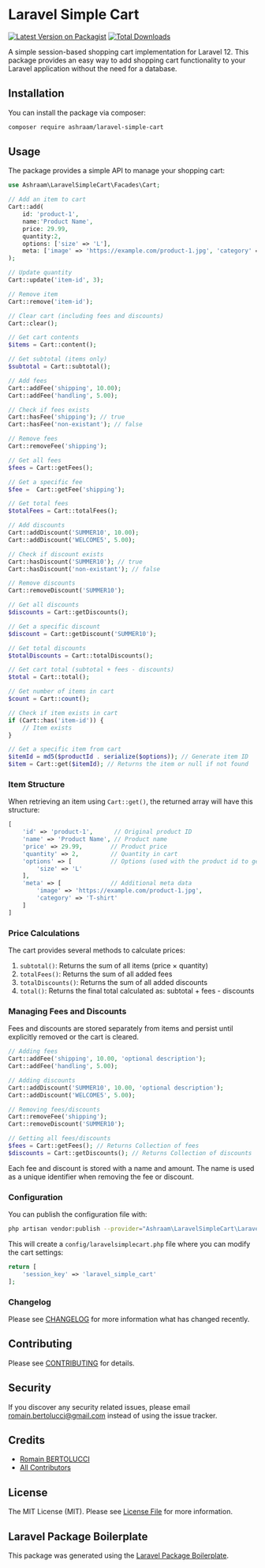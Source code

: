# Laravel Simple Cart

[![Latest Version on Packagist](https://img.shields.io/packagist/v/ashraam/laravelsimplecart.svg?style=flat-square)](https://packagist.org/packages/ashraam/laravelsimplecart)
[![Total Downloads](https://img.shields.io/packagist/dt/ashraam/laravelsimplecart.svg?style=flat-square)](https://packagist.org/packages/ashraam/laravelsimplecart)

A simple session-based shopping cart implementation for Laravel 12. This package provides an easy way to add shopping cart functionality to your Laravel application without the need for a database.

## Installation

You can install the package via composer:

```bash
composer require ashraam/laravel-simple-cart
```

## Usage

The package provides a simple API to manage your shopping cart:

```php
use Ashraam\LaravelSimpleCart\Facades\Cart;

// Add an item to cart
Cart::add(
    id: 'product-1',
    name:'Product Name',
    price: 29.99,
    quantity:2,
    options: ['size' => 'L'],
    meta: ['image' => 'https://example.com/product-1.jpg', 'category' => 'T-shirt']
);

// Update quantity
Cart::update('item-id', 3);

// Remove item
Cart::remove('item-id');

// Clear cart (including fees and discounts)
Cart::clear();

// Get cart contents
$items = Cart::content();

// Get subtotal (items only)
$subtotal = Cart::subtotal();

// Add fees
Cart::addFee('shipping', 10.00);
Cart::addFee('handling', 5.00);

// Check if fees exists
Cart::hasFee('shipping'); // true
Cart::hasFee('non-existant'); // false

// Remove fees
Cart::removeFee('shipping');

// Get all fees
$fees = Cart::getFees();

// Get a specific fee
$fee =  Cart::getFee('shipping');

// Get total fees
$totalFees = Cart::totalFees();

// Add discounts
Cart::addDiscount('SUMMER10', 10.00);
Cart::addDiscount('WELCOME5', 5.00);

// Check if discount exists
Cart::hasDiscount('SUMMER10'); // true
Cart::hasDiscount('non-existant'); // false

// Remove discounts
Cart::removeDiscount('SUMMER10');

// Get all discounts
$discounts = Cart::getDiscounts();

// Get a specific discount
$discount = Cart::getDiscount('SUMMER10');

// Get total discounts
$totalDiscounts = Cart::totalDiscounts();

// Get cart total (subtotal + fees - discounts)
$total = Cart::total();

// Get number of items in cart
$count = Cart::count();

// Check if item exists in cart
if (Cart::has('item-id')) {
    // Item exists
}

// Get a specific item from cart
$itemId = md5($productId . serialize($options)); // Generate item ID
$item = Cart::get($itemId); // Returns the item or null if not found
```

### Item Structure
When retrieving an item using `Cart::get()`, the returned array will have this structure:
```php
[
    'id' => 'product-1',      // Original product ID
    'name' => 'Product Name', // Product name
    'price' => 29.99,        // Product price
    'quantity' => 2,         // Quantity in cart
    'options' => [           // Options (used with the product id to generate the unique item hash id)
        'size' => 'L'
    ],
    'meta' => [              // Additional meta data
        'image' => 'https://example.com/product-1.jpg',
        'category' => 'T-shirt'
    ]
]
```

### Price Calculations

The cart provides several methods to calculate prices:

1. `subtotal()`: Returns the sum of all items (price × quantity)
2. `totalFees()`: Returns the sum of all added fees
3. `totalDiscounts()`: Returns the sum of all added discounts
4. `total()`: Returns the final total calculated as: subtotal + fees - discounts

### Managing Fees and Discounts

Fees and discounts are stored separately from items and persist until explicitly removed or the cart is cleared.

```php
// Adding fees
Cart::addFee('shipping', 10.00, 'optional description');
Cart::addFee('handling', 5.00);

// Adding discounts
Cart::addDiscount('SUMMER10', 10.00, 'optional description');
Cart::addDiscount('WELCOME5', 5.00);

// Removing fees/discounts
Cart::removeFee('shipping');
Cart::removeDiscount('SUMMER10');

// Getting all fees/discounts
$fees = Cart::getFees(); // Returns Collection of fees
$discounts = Cart::getDiscounts(); // Returns Collection of discounts
```

Each fee and discount is stored with a name and amount. The name is used as a unique identifier when removing the fee or discount.

### Configuration

You can publish the configuration file with:

```bash
php artisan vendor:publish --provider="Ashraam\LaravelSimpleCart\LaravelSimpleCartServiceProvider"
```

This will create a `config/laravelsimplecart.php` file where you can modify the cart settings:

```php
return [
    'session_key' => 'laravel_simple_cart'
];
```

### Changelog

Please see [CHANGELOG](CHANGELOG.md) for more information what has changed recently.

## Contributing

Please see [CONTRIBUTING](CONTRIBUTING.md) for details.

## Security

If you discover any security related issues, please email romain.bertolucci@gmail.com instead of using the issue tracker.

## Credits

- [Romain BERTOLUCCI](https://github.com/ashraam)
- [All Contributors](../../contributors)

## License

The MIT License (MIT). Please see [License File](LICENSE.md) for more information.

## Laravel Package Boilerplate

This package was generated using the [Laravel Package Boilerplate](https://laravelpackageboilerplate.com).
